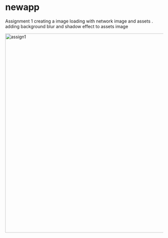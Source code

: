 # newapp

Assignment 1 
creating a image loading with network image and assets .
adding background blur and shadow effect to assets image

<img width="1360" height="636" alt="assign1" src="https://github.com/user-attachments/assets/513e66ce-ba07-4ac2-aaef-154497dc11ff" />
